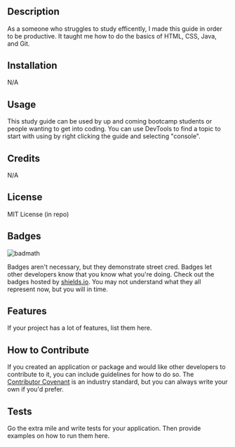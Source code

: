 # <Prework Study Guide Webpage>

## Description

As a someone who struggles to study efficently, I made this guide in order to be productive. It taught me how to do the basics of HTML, CSS, Java, and Git.

## Installation

N/A

## Usage

This study guide can be used by up and coming bootcamp students or people wanting to get into coding. You can use DevTools to find a topic to start with using by right clicking the guide and selecting "console".

## Credits

N/A

## License

MIT License (in repo)

## Badges

![badmath](https://img.shields.io/github/languages/top/nielsenjared/badmath)

Badges aren't necessary, but they demonstrate street cred. Badges let other developers know that you know what you're doing. Check out the badges hosted by [shields.io](https://shields.io/). You may not understand what they all represent now, but you will in time.

## Features

If your project has a lot of features, list them here.

## How to Contribute

If you created an application or package and would like other developers to contribute to it, you can include guidelines for how to do so. The [Contributor Covenant](https://www.contributor-covenant.org/) is an industry standard, but you can always write your own if you'd prefer.

## Tests

Go the extra mile and write tests for your application. Then provide examples on how to run them here.

